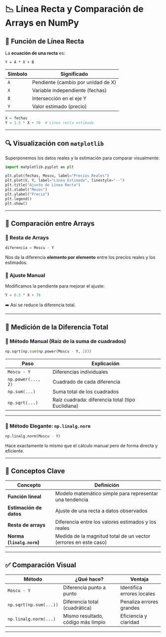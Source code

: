 
# 📉 Línea Recta y Comparación de Arrays en NumPy

## 🧮 Función de Línea Recta

La **ecuación de una recta** es:

```text
Y = A * X + B
```

| Símbolo | Significado                        |
| ------- | ---------------------------------- |
| `A`     | Pendiente (cambio por unidad de X) |
| `X`     | Variable independiente (fechas)    |
| `B`     | Intersección en el eje Y           |
| `Y`     | Valor estimado (precio)            |

```python
X = fechas
Y = 1.5 * X + 78  # Línea recta estimada
```

---

## 🔍 Visualización con `matplotlib`

Superponemos los datos reales y la estimación para comparar visualmente:

```python
import matplotlib.pyplot as plt

plt.plot(fechas, Moscu, label="Precios Reales")
plt.plot(X, Y, label="Línea Estimada", linestyle="--")
plt.title("Ajuste de Línea Recta")
plt.xlabel("Meses")
plt.ylabel("Precio")
plt.legend()
plt.show()
```

---

## 🔄 Comparación entre Arrays

### 🔹 Resta de Arrays

```python
diferencia = Moscu - Y
```

Nos da la diferencia **elemento por elemento** entre los precios reales y los estimados.

### 🔹 Ajuste Manual

Modificamos la pendiente para mejorar el ajuste:

```python
Y = 0.5 * X + 78
```

➡️ Así se reduce la diferencia total.

---

## 📏 Medición de la Diferencia Total

### 🧠 Método Manual (Raíz de la suma de cuadrados)

```python
np.sqrt(np.sum(np.power(Moscu - Y, 2)))
```

| Paso               | Explicación                                       |
| ------------------ | ------------------------------------------------- |
| `Moscu - Y`        | Diferencias individuales                          |
| `np.power(..., 2)` | Cuadrado de cada diferencia                       |
| `np.sum(...)`      | Suma total de los cuadrados                       |
| `np.sqrt(...)`     | Raíz cuadrada: diferencia total (tipo Euclidiana) |

---

### 🧪 Método Elegante: `np.linalg.norm`

```python
np.linalg.norm(Moscu - Y)
```

Hace exactamente lo mismo que el cálculo manual pero de forma directa y eficiente.

---

## 🧠 Conceptos Clave

| Concepto                  | Definición                                                      |
| ------------------------- | --------------------------------------------------------------- |
| **Función lineal**        | Modelo matemático simple para representar una tendencia         |
| **Estimación de datos**   | Ajuste de una recta a datos observados                          |
| **Resta de arrays**       | Diferencia entre los valores estimados y los reales             |
| **Norma (`linalg.norm`)** | Medida de la magnitud total de un vector (errores en este caso) |

---

## ✅ Comparación Visual

| Método                 | ¿Qué hace?                         | Ventaja                    |
| ---------------------- | ---------------------------------- | -------------------------- |
| `Moscu - Y`            | Diferencia punto a punto           | Identifica errores locales |
| `np.sqrt(np.sum(...))` | Diferencia total (cuadrática)      | Penaliza errores grandes   |
| `np.linalg.norm(...)`  | Mismo resultado, código más limpio | Eficiencia y claridad      |

---


